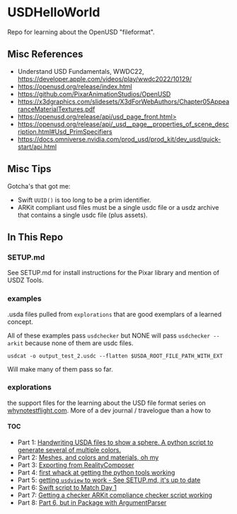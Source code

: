 # USDHelloWorld

Repo for learning about the OpenUSD "fileformat". 

## Misc References
- Understand USD Fundamentals, WWDC22, https://developer.apple.com/videos/play/wwdc2022/10129/
- https://openusd.org/release/index.html
- https://github.com/PixarAnimationStudios/OpenUSD
- https://x3dgraphics.com/slidesets/X3dForWebAuthors/Chapter05AppearanceMaterialTextures.pdf
- https://openusd.org/release/api/usd_page_front.html>
- https://openusd.org/release/api/_usd__page__properties_of_scene_description.html#Usd_PrimSpecifiers
- <https://docs.omniverse.nvidia.com/prod_usd/prod_kit/dev_usd/quick-start/api.html>

## Misc Tips

Gotcha's that got me:

- Swift `UUID()` is too long to be a prim identifier.
- ARKit compliant usd files must be a single usdc file or a usdz archive that contains a single usdc file (plus assets).


## In This Repo

### SETUP.md

See SETUP.md for install instructions for the Pixar library and mention of USDZ Tools. 

### examples

.usda files pulled from `explorations` that are good exemplars of a learned concept. 

All of these examples pass `usdchecker` but NONE will pass `usdchecker --arkit` because none of them are usdc files. 

`usdcat -o output_test_2.usdc --flatten $USDA_ROOT_FILE_PATH_WITH_EXT`

Will make many of them pass so far.


### explorations

the support files for the learning about the USD file format series on [whynotestflight.com](http://www.whynotestflight.com). More of a dev journal / travelogue than a how to


#### TOC
- Part 1: [Handwriting USDA files to show a sphere. A python script to generate several of multiple colors.](https://www.whynotestflight.com/excuses/ooohh-a-new-file-format...-hello-usd-part-1/)
- Part 2: [Meshes, and colors and materials, oh my](https://www.whynotestflight.com/excuses/hello-usd-part-2-type-the-rainbow/)
- Part 3: [Exporting from RealityComposer](https://www.whynotestflight.com/excuses/hello-usd-part-3-reality-composer-is-my-usd-wysiwig/)
- Part 4: [first whack at getting the python tools working](https://www.whynotestflight.com/excuses/hello-usd-part-4-python-setup/)
- Part 5: [getting `usdview` to work - See SETUP.md, it's up to date](https://www.whynotestflight.com/excuses/hello-usd-part-5-python-setup-pt-2-what-really-works/)
- Part 6: [Swift script to Match Day 1](https://www.whynotestflight.com/excuses/hello-usd-part-6-same-as-part-1...-but-swift/)
- Part 7: [Getting a checker ARKit compliance checker script working](https://www.whynotestflight.com/excuses/hello-usd-part-7-where-my-error-messages-at/)
- Part 8: [Part 6, but in Package with ArgumentParser](https://www.whynotestflight.com/excuses/hello-usd-part-8-multiball-moves-to-a-package/)



